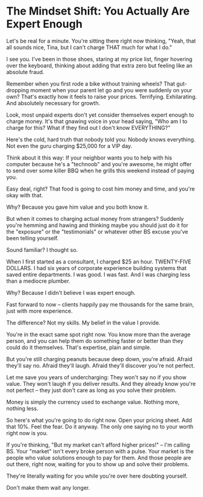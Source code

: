 # The Mindset Shift: You Actually Are Expert Enough

Let's be real for a minute. You're sitting there right now thinking, "Yeah, that all sounds nice, Tina, but I can't charge THAT much for what I do."

I see you. I've been in those shoes, staring at my price list, finger hovering over the keyboard, thinking about adding that extra zero but feeling like an absolute fraud.

Remember when you first rode a bike without training wheels? That gut-dropping moment when your parent let go and you were suddenly on your own? That's exactly how it feels to raise your prices. Terrifying. Exhilarating. And absolutely necessary for growth.

Look, most unpaid experts don't yet consider themselves expert enough to charge money. It's that gnawing voice in your head saying, "Who am I to charge for this? What if they find out I don't know EVERYTHING?"

Here's the cold, hard truth that nobody told you: Nobody knows everything. Not even the guru charging $25,000 for a VIP day.

Think about it this way: If your neighbor wants you to help with his computer because he's a "technoob" and you're awesome, he might offer to send over some killer BBQ when he grills this weekend instead of paying you.

Easy deal, right? That food is going to cost him money and time, and you're okay with that.

Why? Because you gave him value and you both know it.

But when it comes to charging actual money from strangers? Suddenly you're hemming and hawing and thinking maybe you should just do it for the "exposure" or the "testimonials" or whatever other BS excuse you've been telling yourself.

Sound familiar? I thought so.

When I first started as a consultant, I charged $25 an hour. TWENTY-FIVE DOLLARS. I had six years of corporate experience building systems that saved entire departments. I was good. I was fast. And I was charging less than a mediocre plumber.

Why? Because I didn't believe I was expert enough.

Fast forward to now – clients happily pay me thousands for the same brain, just with more experience.

The difference? Not my skills. My belief in the value I provide.

You're in the exact same spot right now. You know more than the average person, and you can help them do something faster or better than they could do it themselves. That's expertise, plain and simple.

But you're still charging peanuts because deep down, you're afraid. Afraid they'll say no. Afraid they'll laugh. Afraid they'll discover you're not perfect.

Let me save you years of undercharging: They won't say no if you show value. They won't laugh if you deliver results. And they already know you're not perfect – they just don't care as long as you solve their problem.

Money is simply the currency used to exchange value. Nothing more, nothing less.

So here's what you're going to do right now. Open your pricing sheet. Add that 10%. Feel the fear. Do it anyway. The only one saying no to your worth right now is you.

If you're thinking, "But my market can't afford higher prices!" – I'm calling BS. Your "market" isn't every broke person with a pulse. Your market is the people who value solutions enough to pay for them. And those people are out there, right now, waiting for you to show up and solve their problems.

They're literally waiting for you while you're over here doubting yourself.

Don't make them wait any longer.